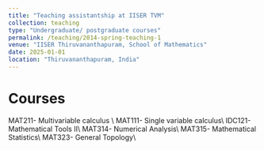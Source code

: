 ```yaml
---
title: "Teaching assistantship at IISER TVM"
collection: teaching
type: "Undergraduate/ postgraduate courses"
permalink: /teaching/2014-spring-teaching-1
venue: "IISER Thiruvananthapuram, School of Mathematics"
date: 2025-01-01
location: "Thiruvananthapuram, India"
---
```



Courses
======
MAT211- Multivariable calculus \\
MAT111- Single variable calculus\\
IDC121-  Mathematical Tools II\\
MAT314-  Numerical Analysis\\
MAT315- Mathematical Statistics\\
MAT323- General Topology\\

